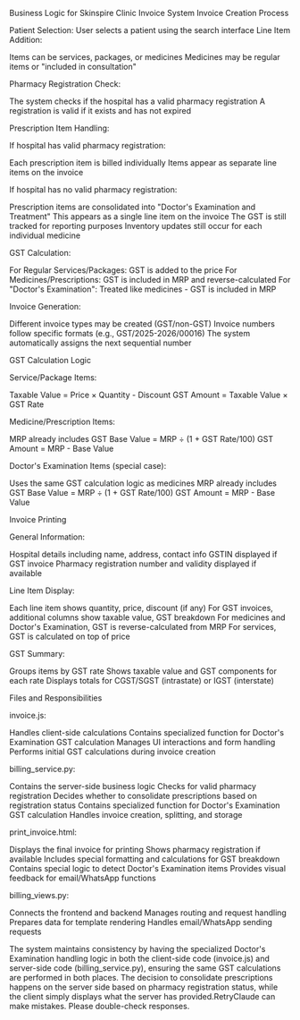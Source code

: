 Business Logic for Skinspire Clinic Invoice System
Invoice Creation Process

Patient Selection: User selects a patient using the search interface
Line Item Addition:

Items can be services, packages, or medicines
Medicines may be regular items or "included in consultation"


Pharmacy Registration Check:

The system checks if the hospital has a valid pharmacy registration
A registration is valid if it exists and has not expired


Prescription Item Handling:

If hospital has valid pharmacy registration:

Each prescription item is billed individually
Items appear as separate line items on the invoice

If hospital has no valid pharmacy registration:

Prescription items are consolidated into "Doctor's Examination and Treatment"
This appears as a single line item on the invoice
The GST is still tracked for reporting purposes
Inventory updates still occur for each individual medicine

GST Calculation:

For Regular Services/Packages: GST is added to the price
For Medicines/Prescriptions: GST is included in MRP and reverse-calculated
For "Doctor's Examination": Treated like medicines - GST is included in MRP


Invoice Generation:

Different invoice types may be created (GST/non-GST)
Invoice numbers follow specific formats (e.g., GST/2025-2026/00016)
The system automatically assigns the next sequential number



GST Calculation Logic

Service/Package Items:

Taxable Value = Price × Quantity - Discount
GST Amount = Taxable Value × GST Rate


Medicine/Prescription Items:

MRP already includes GST
Base Value = MRP ÷ (1 + GST Rate/100)
GST Amount = MRP - Base Value


Doctor's Examination Items (special case):

Uses the same GST calculation logic as medicines
MRP already includes GST
Base Value = MRP ÷ (1 + GST Rate/100)
GST Amount = MRP - Base Value



Invoice Printing

General Information:

Hospital details including name, address, contact info
GSTIN displayed if GST invoice
Pharmacy registration number and validity displayed if available


Line Item Display:

Each line item shows quantity, price, discount (if any)
For GST invoices, additional columns show taxable value, GST breakdown
For medicines and Doctor's Examination, GST is reverse-calculated from MRP
For services, GST is calculated on top of price


GST Summary:

Groups items by GST rate
Shows taxable value and GST components for each rate
Displays totals for CGST/SGST (intrastate) or IGST (interstate)



Files and Responsibilities

invoice.js:

Handles client-side calculations
Contains specialized function for Doctor's Examination GST calculation
Manages UI interactions and form handling
Performs initial GST calculations during invoice creation


billing_service.py:

Contains the server-side business logic
Checks for valid pharmacy registration
Decides whether to consolidate prescriptions based on registration status
Contains specialized function for Doctor's Examination GST calculation
Handles invoice creation, splitting, and storage


print_invoice.html:

Displays the final invoice for printing
Shows pharmacy registration if available
Includes special formatting and calculations for GST breakdown
Contains special logic to detect Doctor's Examination items
Provides visual feedback for email/WhatsApp functions


billing_views.py:

Connects the frontend and backend
Manages routing and request handling
Prepares data for template rendering
Handles email/WhatsApp sending requests



The system maintains consistency by having the specialized Doctor's Examination handling logic in both the client-side code (invoice.js) and server-side code (billing_service.py), ensuring the same GST calculations are performed in both places. The decision to consolidate prescriptions happens on the server side based on pharmacy registration status, while the client simply displays what the server has provided.RetryClaude can make mistakes. Please double-check responses.